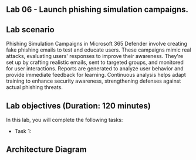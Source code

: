 ## Lab 06 - Launch phishing simulation campaigns. 

## Lab scenario

Phishing Simulation Campaigns in Microsoft 365 Defender involve creating fake phishing emails to test and educate users. These campaigns mimic real attacks, evaluating users' responses to improve their awareness. They're set up by crafting realistic emails, sent to targeted groups, and monitored for user interactions. Reports are generated to analyze user behavior and provide immediate feedback for learning. Continuous analysis helps adapt training to enhance security awareness, strengthening defenses against actual phishing threats.

## Lab objectives (Duration: 120 minutes)

In this lab, you will complete the following tasks:
- Task 1: 

## Architecture Diagram

